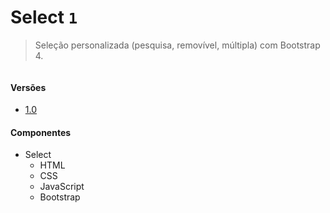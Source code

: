 # Select `1`
> Seleção personalizada (pesquisa, removível, múltipla) com Bootstrap 4.

![]()

#### Versões
                
+ [1.0](https://araquelos.github.io/select-1/select-1.0.html)

#### Componentes
                
+ Select
    + HTML
    + CSS
    + JavaScript
    + Bootstrap